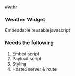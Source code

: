 #wthr

### Weather Widget

Embeddable reusable javascript

### Needs the following
1. Embed script
2. Payload script
3. Styling
4. Hosted server & route
